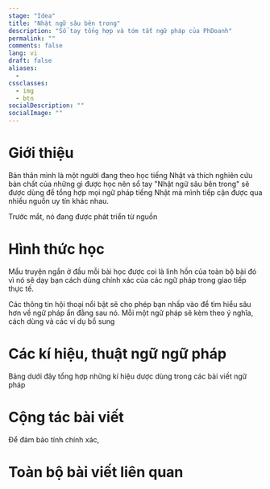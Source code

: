 ```yaml
---
stage: "Idea"
title: "Nhật ngữ sâu bên trong"
description: "Sổ tay tổng hợp và tóm tắt ngữ pháp của PhDoanh"
permalink: ""
comments: false
lang: vi
draft: false
aliases:
  - 
cssclasses:
  - img
  - btn
socialDescription: ""
socialImage: ""
---
```





# Giới thiệu
Bản thân mình là một người đang theo học tiếng Nhật và thích nghiên cứu bản chất của những gì được học nên sổ tay "Nhật ngữ sâu bên trong" sẽ được dùng để tổng hợp mọi ngữ pháp tiếng Nhật mà mình tiếp cận được qua nhiều nguồn uy tín khác nhau.

Trước mắt, nó đang được phát triển từ nguồn 


# Hình thức học
Mẩu truyện ngắn ở đầu mỗi bài học được coi là linh hồn của toàn bộ bài đó vì nó sẽ dạy bạn cách dùng chính xác của các ngữ pháp trong giao tiếp thực tế. 

Các thông tin hội thoại nổi bật sẽ cho phép bạn nhấp vào để tìm hiểu sâu hơn về ngữ pháp ẩn đằng sau nó. Mỗi một ngữ pháp sẽ kèm theo ý nghĩa, cách dùng và các ví dụ bổ sung

# Các kí hiệu, thuật ngữ ngữ pháp
Bảng dưới đây tổng hợp những kí hiệu dược dùng trong các bài viết ngữ pháp


# Cộng tác bài viết
Để đảm bảo tính chính xác, 


# Toàn bộ bài viết liên quan
